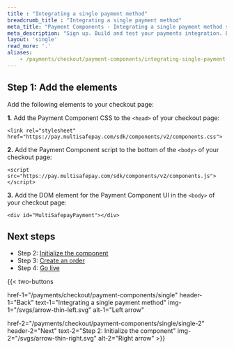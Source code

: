 ```yaml
---
title : "Integrating a single payment method"
breadcrumb_title : "Integrating a single payment method"
meta_title: "Payment Components - Integrating a single payment method step 1 - MultiSafepay Docs"
meta_description: "Sign up. Build and test your payments integration. Explore our products and services. Use our API reference, SDKs, and wrappers. Get support."
layout: 'single'
read_more: '.'
aliases:
    - /payments/checkout/payment-components/integrating-single-payment-method
--- 
```


## Step 1: Add the elements

Add the following elements to your checkout page:

**1.** Add the Payment Component CSS to the `<head>` of your checkout page:  
```
<link rel="stylesheet" href="https://pay.multisafepay.com/sdk/components/v2/components.css">
```

**2.** Add the Payment Component script to the bottom of the `<body>` of your checkout page:  
```
<script src="https://pay.multisafepay.com/sdk/components/v2/components.js"></script>
```

**3.** Add the DOM element for the Payment Component UI in the `<body>` of your checkout page:
```
<div id="MultiSafepayPayment"></div>
```

## Next steps

- Step 2: [Initialize the component](/payments/checkout/payment-components/single/single-2)
- Step 3: [Create an order](/payments/checkout/payment-components/single/single-3)
- Step 4: [Go live](/payments/checkout/payment-components/single/single-4)

{{< two-buttons

href-1="/payments/checkout/payment-components/single" header-1="Back" text-1="Integrating a single payment method" img-1="/svgs/arrow-thin-left.svg" alt-1="Left arrow" 

href-2="/payments/checkout/payment-components/single/single-2" header-2="Next" text-2="Step 2: Initialize the component" img-2="/svgs/arrow-thin-right.svg" alt-2="Right arrow" >}}



